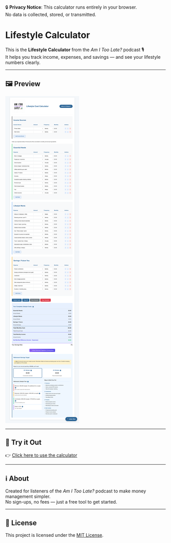 🔒 **Privacy Notice**: This calculator runs entirely in your browser.  
No data is collected, stored, or transmitted.

# Lifestyle Calculator

This is the **Lifestyle Calculator** from the *Am I Too Late?* podcast 🎙️  
It helps you track income, expenses, and savings — and see your lifestyle numbers clearly.

---

## 🖼️ Preview
![Screenshot](screenshot.png)

---

## 🚀 Try it Out
👉 [Click here to use the calculator](https://amitoolatepodcast-lang.github.io/lifestyle-calculator/)

---

## ℹ️ About
Created for listeners of the *Am I Too Late?* podcast to make money management simpler.  
No sign-ups, no fees — just a free tool to get started.

---

## 📜 License
This project is licensed under the [MIT License](LICENSE).
